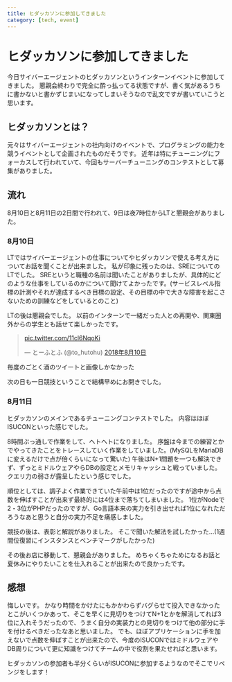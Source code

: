 ```yaml
---
title: ヒダッカソンに参加してきました
category: [tech, event]
---
```


# ヒダッカソンに参加してきました
今日サイバーエージェントのヒダッカソンというインターンイベントに参加してきました。
懇親会終わりで完全に酔っ払ってる状態ですが、書く気があるうちに書かないと書かずじまいになってしまいそうなので乱文ですが書いていこうと思います。

## ヒダッカソンとは？
元々はサイバーエージェントの社内向けのイベントで、プログラミングの能力を競うイベントとして企画されたものだそうです。
近年は特にチューニングにフォーカスして行われていて、今回もサーバーチューニングのコンテストとして募集がありました。

## 流れ
8月10日と8月11日の2日間で行われて、9日は夜7時位からLTと懇親会がありました。

### 8月10日
LTではサイバーエージェントの仕事についてやヒダッカソンで使える考え方についてお話を聞くことが出来ました。
私が印象に残ったのは、SREについてのLTでした。
SREというと職種の名前は聞いたことがありましたが、具体的にどのような仕事をしているのかについて聞けてよかったです。(サービスレベル指標の計測やそれが達成するべき目標の設定、その目標の中で大きな障害を起こさないための訓練などをしているとのこと)

LTの後は懇親会でした。
以前のインターンで一緒だった人との再開や、関東圏外からの学生とも話せて楽しかったです。

<blockquote class="twitter-tweet" data-lang="ja"><p lang="und" dir="ltr"><a href="https://t.co/11cl6NqoKi">pic.twitter.com/11cl6NqoKi</a></p>&mdash; とーふとふ (@to_hutohu) <a href="https://twitter.com/to_hutohu/status/1027887698474762241?ref_src=twsrc%5Etfw">2018年8月10日</a></blockquote>


毎度のごとく酒のツイートと画像しかなかった

次の日も一日競技ということで結構早めにお開きでした。

### 8月11日
ヒダッカソンのメインであるチューニングコンテストでした。
内容はほぼISUCONといった感じでした。

8時間ぶっ通しで作業をして、ヘトヘトになりました。
序盤は今までの練習とかでやってきたことをトレースしていく作業をしていました。(MySQLをMariaDBに変えるだけで点が倍くらいになって驚いた)
午後はN+1問題を一つも解決できず、ずっとミドルウェアやらDBの設定とメモリキャッシュと戦っていました。
クエリ力の弱さが露呈したという感じでした。

順位としては、調子よく作業できていた午前中は1位だったのですが途中から点数を伸ばすことが出来ず最終的には4位まで落ちてしまいました。
1位がNodeで2・3位がPHPだったのですが、Go言語本来の実力を引き出せれば1位になれただろうなあと思うと自分の実力不足を痛感しました。

競技の後は、表彰と解説がありました。
そこで聞いた解法を試したかった…(1週間位復習にインスタンスとベンチマークがしたかった)

その後お店に移動して、懇親会がありました。
めちゃくちゃためになるお話と夏休みにやりたいことを仕入れることが出来たので良かったです。


## 感想
悔しいです。
かなり時間をかけたにもかかわらずバグらせて投入できなかったとこがいくつかあって、そこを早くに見切りをつけてN+1とかを解消してれば3位に入れそうだったので、うまく自分の実装力との見切りをつけて他の部分に手を付けるべきだったなあと思いました。
でも、ほぼアプリケーションに手を加えないで点数を伸ばすことが出来たので、今度のISUCONではミドルウェアやDB周りについて更に知識をつけてチームの中で役割を果たせればと思います。

ヒダッカソンの参加者も半分くらいがISUCONに参加するようなのでそこでリベンジをします！
